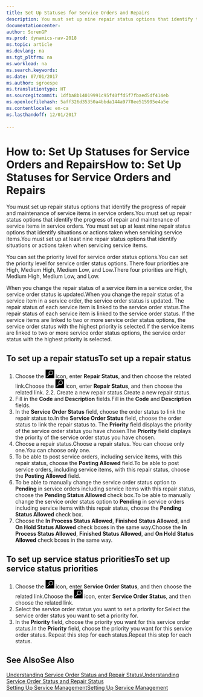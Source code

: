 ```yaml
---
title: Set Up Statuses for Service Orders and Repairs
description: You must set up nine repair status options that identify the progress of repair and maintenance of service items in service orders.
documentationcenter: 
author: SorenGP
ms.prod: dynamics-nav-2018
ms.topic: article
ms.devlang: na
ms.tgt_pltfrm: na
ms.workload: na
ms.search.keywords: 
ms.date: 07/01/2017
ms.author: sgroespe
ms.translationtype: HT
ms.sourcegitcommit: 1dfba8b14019991c95f40ffd5f7fbaed5df414eb
ms.openlocfilehash: 5aff326d35350a4bbda144a9778ee515995e4a5e
ms.contentlocale: en-ca
ms.lasthandoff: 12/01/2017

---
```

# <a name="how-to-set-up-statuses-for-service-orders-and-repairs"></a><span data-ttu-id="4037f-103">How to: Set Up Statuses for Service Orders and Repairs</span><span class="sxs-lookup"><span data-stu-id="4037f-103">How to: Set Up Statuses for Service Orders and Repairs</span></span>
<span data-ttu-id="4037f-104">You must set up repair status options that identify the progress of repair and maintenance of service items in service orders.</span><span class="sxs-lookup"><span data-stu-id="4037f-104">You must set up repair status options that identify the progress of repair and maintenance of service items in service orders.</span></span> <span data-ttu-id="4037f-105">You must set up at least nine repair status options that identify situations or actions taken when servicing service items.</span><span class="sxs-lookup"><span data-stu-id="4037f-105">You must set up at least nine repair status options that identify situations or actions taken when servicing service items.</span></span>  

<span data-ttu-id="4037f-106">You can set the priority level for service order status options.</span><span class="sxs-lookup"><span data-stu-id="4037f-106">You can set the priority level for service order status options.</span></span> <span data-ttu-id="4037f-107">There four priorities are High, Medium High, Medium Low, and Low.</span><span class="sxs-lookup"><span data-stu-id="4037f-107">There four priorities are High, Medium High, Medium Low, and Low.</span></span>  
  
<span data-ttu-id="4037f-108">When you change the repair status of a service item in a service order, the service order status is updated.</span><span class="sxs-lookup"><span data-stu-id="4037f-108">When you change the repair status of a service item in a service order, the service order status is updated.</span></span> <span data-ttu-id="4037f-109">The repair status of each service item is linked to the service order status.</span><span class="sxs-lookup"><span data-stu-id="4037f-109">The repair status of each service item is linked to the service order status.</span></span> <span data-ttu-id="4037f-110">If the service items are linked to two or more service order status options, the service order status with the highest priority is selected.</span><span class="sxs-lookup"><span data-stu-id="4037f-110">If the service items are linked to two or more service order status options, the service order status with the highest priority is selected.</span></span>  

## <a name="to-set-up-a-repair-status"></a><span data-ttu-id="4037f-111">To set up a repair status</span><span class="sxs-lookup"><span data-stu-id="4037f-111">To set up a repair status</span></span>  
1. <span data-ttu-id="4037f-112">Choose the ![Search for Page or Report](media/ui-search/search_small.png "Search for Page or Report icon") icon, enter **Repair Status**, and then choose the related link.</span><span class="sxs-lookup"><span data-stu-id="4037f-112">Choose the ![Search for Page or Report](media/ui-search/search_small.png "Search for Page or Report icon") icon, enter **Repair Status**, and then choose the related link.</span></span> <span data-ttu-id="4037f-113">2.</span><span class="sxs-lookup"><span data-stu-id="4037f-113">2.</span></span> <span data-ttu-id="4037f-114">Create a new repair status.</span><span class="sxs-lookup"><span data-stu-id="4037f-114">Create a new repair status.</span></span>  
3. <span data-ttu-id="4037f-115">Fill in the **Code** and **Description** fields.</span><span class="sxs-lookup"><span data-stu-id="4037f-115">Fill in the **Code** and **Description** fields.</span></span>  
4. <span data-ttu-id="4037f-116">In the **Service Order Status** field, choose the order status to link the repair status to.</span><span class="sxs-lookup"><span data-stu-id="4037f-116">In the **Service Order Status** field, choose the order status to link the repair status to.</span></span> <span data-ttu-id="4037f-117">The **Priority** field displays the priority of the service order status you have chosen.</span><span class="sxs-lookup"><span data-stu-id="4037f-117">The **Priority** field displays the priority of the service order status you have chosen.</span></span>  
5. <span data-ttu-id="4037f-118">Choose a repair status.</span><span class="sxs-lookup"><span data-stu-id="4037f-118">Choose a repair status.</span></span> <span data-ttu-id="4037f-119">You can choose only one.</span><span class="sxs-lookup"><span data-stu-id="4037f-119">You can choose only one.</span></span>  
6. <span data-ttu-id="4037f-120">To be able to post service orders, including service items, with this repair status, choose the **Posting Allowed** field.</span><span class="sxs-lookup"><span data-stu-id="4037f-120">To be able to post service orders, including service items, with this repair status, choose the **Posting Allowed** field.</span></span>  
7. <span data-ttu-id="4037f-121">To be able to manually change the service order status option to **Pending** in service orders including service items with this repair status, choose the **Pending Status Allowed** check box.</span><span class="sxs-lookup"><span data-stu-id="4037f-121">To be able to manually change the service order status option to **Pending** in service orders including service items with this repair status, choose the **Pending Status Allowed** check box.</span></span>  
8. <span data-ttu-id="4037f-122">Choose the **In Process Status Allowed**, **Finished Status Allowed**, and **On Hold Status Allowed** check boxes in the same way.</span><span class="sxs-lookup"><span data-stu-id="4037f-122">Choose the **In Process Status Allowed**, **Finished Status Allowed**, and **On Hold Status Allowed** check boxes in the same way.</span></span>
  
## <a name="to-set-up-service-status-priorities"></a><span data-ttu-id="4037f-123">To set up service status priorities</span><span class="sxs-lookup"><span data-stu-id="4037f-123">To set up service status priorities</span></span>  
1. <span data-ttu-id="4037f-124">Choose the ![Search for Page or Report](media/ui-search/search_small.png "Search for Page or Report icon") icon, enter **Service Order Status**, and then choose the related link.</span><span class="sxs-lookup"><span data-stu-id="4037f-124">Choose the ![Search for Page or Report](media/ui-search/search_small.png "Search for Page or Report icon") icon, enter **Service Order Status**, and then choose the related link.</span></span>  
2. <span data-ttu-id="4037f-125">Select the service order status you want to set a priority for.</span><span class="sxs-lookup"><span data-stu-id="4037f-125">Select the service order status you want to set a priority for.</span></span>  
3. <span data-ttu-id="4037f-126">In the **Priority** field, choose the priority you want for this service order status.</span><span class="sxs-lookup"><span data-stu-id="4037f-126">In the **Priority** field, choose the priority you want for this service order status.</span></span> <span data-ttu-id="4037f-127">Repeat this step for each status.</span><span class="sxs-lookup"><span data-stu-id="4037f-127">Repeat this step for each status.</span></span>  
  
## <a name="see-also"></a><span data-ttu-id="4037f-128">See Also</span><span class="sxs-lookup"><span data-stu-id="4037f-128">See Also</span></span>  
[<span data-ttu-id="4037f-129">Understanding Service Order Status and Repair Status</span><span class="sxs-lookup"><span data-stu-id="4037f-129">Understanding Service Order Status and Repair Status</span></span>]()  
[<span data-ttu-id="4037f-130">Setting Up Service Management</span><span class="sxs-lookup"><span data-stu-id="4037f-130">Setting Up Service Management</span></span>](service-setup-service.md)  

